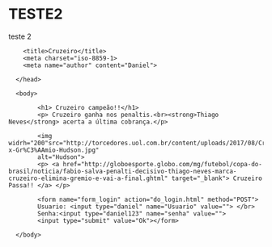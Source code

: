# TESTE2
teste 2
<!DOCTYPE html>
<html>
	  <head>

		<title>Cruzeiro</title>
		<meta charset="iso-8859-1>
		<meta name="author" content="Daniel">
		
	  </head>
	  
	  <body>

			<h1> Cruzeiro campeão!!</h1>	
		    <p> Cruzeiro ganha nos penaltis.<br><strong>Thiago Neves</strong> acerta a última cobrança.</p>	

			<img widrh="200"src="http://torcedores.uol.com.br/content/uploads/2017/08/Cruzeiro-x-Gr%C3%AAmio-Hudson.jpg"
			alt="Hudson">
			<p> <a href="http://globoesporte.globo.com/mg/futebol/copa-do-brasil/noticia/fabio-salva-penalti-decisivo-thiago-neves-marca-cruzeiro-elimina-gremio-e-vai-a-final.ghtml" target="_blank"> Cruzeiro Passa!! </a> </p>
			
			<form name="form_login" action="do_login.html" method="POST">
			Usuario: <input type="daniel" name="Usuario" value=""> </br>
		  	Senha:<input type="daniel123" name="senha" value="">
			<input type="submit" value="Ok"></form>

	  </body>
</html>
